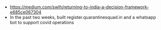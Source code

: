 - https://medium.com/swlh/returning-to-india-a-decision-framework-e685ce067304
- In the past two weeks, built register.quarantinesquad.in and a whatsapp bot to support covid operations 
